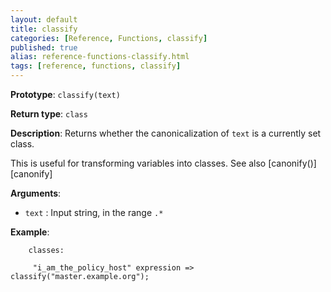 ```yaml
---
layout: default
title: classify
categories: [Reference, Functions, classify]
published: true
alias: reference-functions-classify.html
tags: [reference, functions, classify]
---
```


**Prototype**: `classify(text)`

**Return type**: `class`

**Description**: Returns whether the canonicalization of `text` is a currently 
set class.

This is useful for transforming variables into classes. See also 
[canonify()][canonify]

**Arguments**:

* `text` : Input string, in the range `.*`

**Example**:  

```cf3
    classes:

     "i_am_the_policy_host" expression => classify("master.example.org");
```

